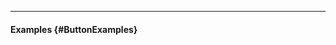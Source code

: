 ___

#### Examples {#ButtonExamples}

<example name="ExampleButtonSimple" auto-show-code></example>

<example name="ExampleButtonSize" auto-show-code></example>

<example name="ExampleButtonVariant" auto-show-code></example>

<example name="ExampleButtonStyle" auto-show-code></example>

<example name="ExampleButtonIcon" auto-show-code></example>

<example name="ExampleButtonBlock" auto-show-code></example>

<example name="ExampleButtonDisabled" auto-show-code></example>
